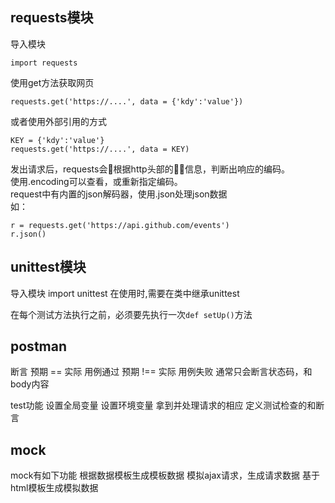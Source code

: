 ## requests模块
导入模块  

    import requests  
使用get方法获取网页    

    requests.get('https://....', data = {'kdy':'value'})  

或者使用外部引用的方式  

    KEY = {'kdy':'value'}
    requests.get('https://....', data = KEY)

发出请求后，requests会根据http头部的信息，判断出响应的编码。    
使用.encoding可以查看，或重新指定编码。  
request中有内置的json解码器，使用.json处理json数据  
    如：  
    
    r = requests.get('https://api.github.com/events')
    r.json()
    



## unittest模块
导入模块
    import unittest
在使用时,需要在类中继承unittest

在每个测试方法执行之前，必须要先执行一次`def setUp()`方法




## postman
断言
    预期 == 实际
        用例通过
    预期 !== 实际
        用例失败
    通常只会断言状态码，和body内容
    
test功能
    设置全局变量
    设置环境变量
    拿到并处理请求的相应
    定义测试检查的和断言


## mock
mock有如下功能
    根据数据模板生成模板数据
    模拟ajax请求，生成请求数据
    基于html模板生成模拟数据